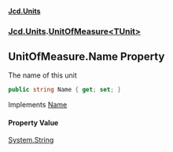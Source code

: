 #### [Jcd.Units](index.md 'index')
### [Jcd.Units](Jcd.Units.md 'Jcd.Units').[UnitOfMeasure&lt;TUnit&gt;](Jcd.Units.UnitOfMeasure_TUnit_.md 'Jcd.Units.UnitOfMeasure<TUnit>')

## UnitOfMeasure<TUnit>.Name Property

The name of this unit

```csharp
public string Name { get; set; }
```

Implements [Name](Jcd.Units.IUnitOfMeasure_TUnit_.Name.md 'Jcd.Units.IUnitOfMeasure<TUnit>.Name')

#### Property Value
[System.String](https://docs.microsoft.com/en-us/dotnet/api/System.String 'System.String')